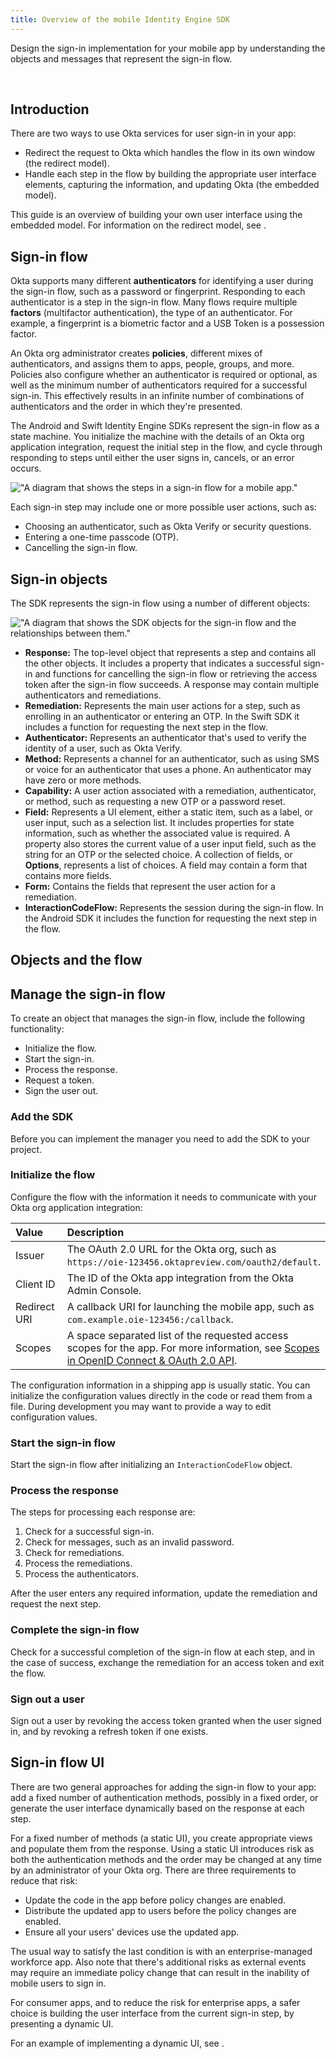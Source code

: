 ```yaml
---
title: Overview of the mobile Identity Engine SDK
---
```


Design the sign-in implementation for your mobile app by understanding the objects and messages that represent the sign-in flow.

<ApiLifecycle access="ie" /><br>

## Introduction

There are two ways to use Okta services for user sign-in in your app:

- Redirect the request to Okta which handles the flow in its own window (the redirect model).
- Handle each step in the flow by building the appropriate user interface elements, capturing the information, and updating Okta (the embedded model).

This guide is an overview of building your own user interface using the embedded model. For information on the redirect model, see <StackSnippet snippet="redirectquickstart" inline />.

## Sign-in flow

Okta supports many different __authenticators__ for identifying a user during the sign-in flow, such as a password or fingerprint. Responding to each authenticator is a step in the sign-in flow. Many flows require multiple __factors__ (multifactor authentication), the type of an authenticator. For example, a fingerprint is a biometric factor and a USB Token is a possession factor.

An Okta org administrator creates __policies__, different mixes of authenticators, and assigns them to apps, people, groups, and more. Policies also configure whether an authenticator is required or optional, as well as the minimum number of authenticators required for a successful sign-in. This effectively results in an infinite number of combinations of authenticators and the order in which they're presented.

The Android and Swift Identity Engine SDKs represent the sign-in flow as a state machine. You initialize the machine with the details of an Okta org application integration, request the initial step in the flow, and cycle through responding to steps until either the user signs in, cancels, or an error occurs.

<div class="three-quarter">

!["A diagram that shows the steps in a sign-in flow for a mobile app."](/img/mobile-sdk/mobile-idx-basic-flow.png)

</div>

Each sign-in step may include one or more possible user actions, such as:

- Choosing an authenticator, such as Okta Verify or security questions.
- Entering a one-time passcode (OTP).
- Cancelling the sign-in flow.

## Sign-in objects

The SDK represents the sign-in flow using a number of different objects:

<div class="full">

!["A diagram that shows the SDK objects for the sign-in flow and the relationships between them."](/img/mobile-sdk/mobile-idx-basic-objects.png)

</div>

- **Response:** The top-level object that represents a step and contains all the other objects. It includes a property that indicates a successful sign-in and functions for cancelling the sign-in flow or retrieving the access token after the sign-in flow succeeds. A response may contain multiple authenticators and remediations.
- **Remediation:** Represents the main user actions for a step, such as enrolling in an authenticator or entering an OTP. In the Swift SDK it includes a function for requesting the next step in the flow.
- **Authenticator:** Represents an authenticator that's used to verify the identity of a user, such as Okta Verify.
- **Method:** Represents a channel for an authenticator, such as using SMS or voice for an authenticator that uses a phone. An authenticator may have zero or more methods.
- **Capability:** A user action associated with a remediation, authenticator, or method, such as requesting a new OTP or a password reset.
- **Field:** Represents a UI element, either a static item, such as a label, or user input, such as a selection list. It includes properties for state information, such as whether the associated value is required. A property also stores the current value of a user input field, such as the string for an OTP or the selected choice. A collection of fields, or **Options**, represents a list of choices. A field may contain a form that contains more fields.
- **Form:** Contains the fields that represent the user action for a remediation.
- **InteractionCodeFlow:** Represents the session during the sign-in flow. In the Android SDK it includes the function for requesting the next step in the flow.


## Objects and the flow

<StackSnippet snippet="objectsandflow" />

## Manage the sign-in flow

To create an object that manages the sign-in flow, include the following functionality:

- Initialize the flow.
- Start the sign-in.
- Process the response.
- Request a token.
- Sign the user out.

### Add the SDK

Before you can implement the manager you need to add the SDK to your project.

<StackSnippet snippet="adddependency" />

### Initialize the flow

Configure the flow with the information it needs to communicate with your Okta org application integration:

| Value         | Description |
| :------------ | :---------- |
| Issuer        | The OAuth 2.0 URL for the Okta org, such as `https://oie-123456.oktapreview.com/oauth2/default`. |
| Client ID     | The ID of the Okta app integration from the Okta Admin Console.  |
| Redirect URI  | A callback URI for launching the mobile app, such as `com.example.oie-123456:/callback`. |
| Scopes        | A space separated list of the requested access scopes for the app. For more information, see [Scopes in OpenID Connect & OAuth 2.0 API](https://developer.okta.com/docs/reference/api/oidc/#scopes).|

The configuration information in a shipping app is usually static. You can initialize the configuration values directly in the code or read them from a file. During development you may want to provide a way to edit configuration values.

<StackSnippet snippet="initializeflow" />

### Start the sign-in flow

Start the sign-in flow after initializing an `InteractionCodeFlow` object.

<StackSnippet snippet="initializingsdksession" />

### Process the response

The steps for processing each response are:

1. Check for a successful sign-in.
1. Check for messages, such as an invalid password.
1. Check for remediations.
1. Process the remediations.
1. Process the authenticators.

After the user enters any required information, update the remediation and request the next step.

<StackSnippet snippet="processresponse" />

### Complete the sign-in flow

Check for a successful completion of the sign-in flow at each step, and in the case of success, exchange the remediation for an access token and exit the flow.

<StackSnippet snippet="gettingatoken" />

### Sign out a user

Sign out a user by revoking the access token granted when the user signed in, and by revoking a refresh token if one exists.

<StackSnippet snippet="signingout" />

## Sign-in flow UI

There are two general approaches for adding the sign-in flow to your app: add a fixed number of authentication methods, possibly in a fixed order, or generate the user interface dynamically based on the response at each step.

For a fixed number of methods (a static UI), you create appropriate views and populate them from the response. Using a static UI introduces risk as both the authentication methods and the order may be changed at any time by an administrator of your Okta org. There are three requirements to reduce that risk:

- Update the code in the app before policy changes are enabled.
- Distribute the updated app to users before the policy changes are enabled.
- Ensure all your users' devices use the updated app.

The usual way to satisfy the last condition is with an enterprise-managed workforce app. Also note that there's additional risks as external events may require an immediate policy change that can result in the inability of mobile users to sign in.

For consumer apps, and to reduce the risk for enterprise apps, a safer choice is building the user interface from the current sign-in step, by presenting a dynamic UI.

For an example of implementing a dynamic UI, see <StackSnippet snippet="dynamicuisample" inline />.
